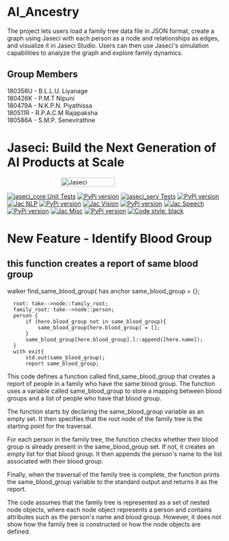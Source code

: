 # AI_Ancestry
The project lets users load a family tree
data file in JSON format, create a graph using Jaseci
with each person as a node and relationships as edges,
and visualize it in Jaseci Studio. Users can then use
Jaseci's simulation capabilities to analyze the graph and
explore family dynamics.

## Group Members
180356U - B.L.L.U. Liyanage<br>
180426K - P.M.T Nipuni<br>
180479A - N.K.P.N. Piyathissa<br>
180511R - R.P.A.C.M  Rajapaksha<br>
180586A - S.M.P. Senevirathne<br>

# Jaseci: Build the Next Generation of AI Products at Scale

<div style="display: flex; justify-content: center; align-items: center;">
  <img src="https://www.jaseci.org/wp-content/uploads/2022/02/jaseki-logo-inverted-rgb.svg" alt="Jaseci" width="50%" />
</div>

[![jaseci_core Unit Tests](https://github.com/Jaseci-Labs/jaseci/actions/workflows/jaseci-core-test.yml/badge.svg?branch=main)](https://github.com/Jaseci-Labs/jaseci/actions/workflows/jaseci-core-test.yml) [![PyPi version](https://badgen.net/pypi/v/jaseci/)](https://pypi.org/project/jaseci)
[![jaseci_serv Tests](https://github.com/Jaseci-Labs/jaseci/actions/workflows/jaseci-serv-test.yml/badge.svg)](https://github.com/Jaseci-Labs/jaseci/actions/workflows/jaseci-serv-test.yml) [![PyPi version](https://badgen.net/pypi/v/jaseci-serv/)](https://pypi.org/project/jaseci-serv)
[![Jac NLP](https://github.com/Jaseci-Labs/jaseci/actions/workflows/jac-nlp-test.yml/badge.svg?branch=main)](https://github.com/Jaseci-Labs/jaseci/actions/workflows/jac-nlp-test.yml)  [![PyPi version](https://badgen.net/pypi/v/jac_nlp/)](https://pypi.org/project/jac-nlp)
[![Jac Vision](https://github.com/Jaseci-Labs/jaseci/actions/workflows/jac-vision-test.yml/badge.svg?branch=main)](https://github.com/Jaseci-Labs/jaseci/actions/workflows/jac-vision-test.yml)  [![PyPi version](https://badgen.net/pypi/v/jac_vision/)](https://pypi.org/project/jac-vision)
[![Jac Speech](https://github.com/Jaseci-Labs/jaseci/actions/workflows/jac-speech-test.yml/badge.svg?branch=main)](https://github.com/Jaseci-Labs/jaseci/actions/workflows/jac-speech-test.yml)  [![PyPi version](https://badgen.net/pypi/v/jac_speech/)](https://pypi.org/project/jac-speech)
[![Jac Misc](https://github.com/Jaseci-Labs/jaseci/actions/workflows/jac-misc-test.yml/badge.svg?branch=main)](https://github.com/Jaseci-Labs/jaseci/actions/workflows/jac-misc-test.yml)  [![PyPi version](https://badgen.net/pypi/v/jac_misc/)](https://pypi.org/project/jac-misc)
[![Code style: black](https://img.shields.io/badge/code%20style-black-000000.svg)](https://github.com/psf/black)

# New Feature - Identify Blood Group

## this function creates a report of same blood group

  walker find_same_blood_group{
      has anchor same_blood_group = {};

      root: take-->node::family_root;
      family_root: take-->node::person;
      person {
          if (here.blood_group not in same_blood_group){
              same_blood_group[here.blood_group] = [];
          }
          same_blood_group[here.blood_group].l::append([here.name]);
      }
      with exit{
          std.out(same_blood_group);
          report same_blood_group;
 
This code defines a function called find_same_blood_group that creates a report of people in a family who have the same blood group. The function uses a variable called same_blood_group to store a mapping between blood groups and a list of people who have that blood group.

The function starts by declaring the same_blood_group variable as an empty set. It then specifies that the root node of the family tree is the starting point for the traversal.

For each person in the family tree, the function checks whether their blood group is already present in the same_blood_group set. If not, it creates an empty list for that blood group. It then appends the person's name to the list associated with their blood group.

Finally, when the traversal of the family tree is complete, the function prints the same_blood_group variable to the standard output and returns it as the report.

The code assumes that the family tree is represented as a set of nested node objects, where each node object represents a person and contains attributes such as the person's name and blood group. However, it does not show how the family tree is constructed or how the node objects are defined.
